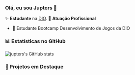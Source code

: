 ### Olá, eu sou Jupters  👋

✨ **Estudante** na [DIO](https://dio.me).
🏢 **Atuação Profissional**
- 🚀 Estudante Bootcamp Desenvolvimento de Jogos da DIO

### 📊 Estatísticas no GitHub

![jupters's GitHub stats](https://github-readme-stats.vercel.app/api?username=jupters&show_icons=true&theme=dracula)

### 📌 Projetos em Destaque

